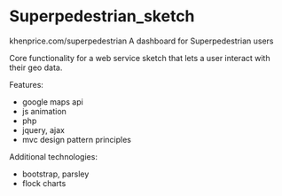 Superpedestrian_sketch
======================

khenprice.com/superpedestrian
A dashboard for Superpedestrian users

Core functionality for a web service sketch that lets a user interact with their geo data.

Features:

  - google maps api
  - js animation
  - php
  - jquery, ajax
  - mvc design pattern principles

Additional technologies: 

  - bootstrap, parsley
  - flock charts

